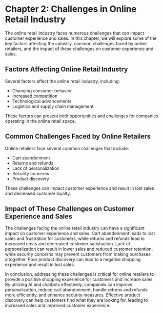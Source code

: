 Chapter 2: Challenges in Online Retail Industry
===============================================

The online retail industry faces numerous challenges that can impact customer experience and sales. In this chapter, we will explore some of the key factors affecting the industry, common challenges faced by online retailers, and the impact of these challenges on customer experience and sales.

Factors Affecting Online Retail Industry
----------------------------------------

Several factors affect the online retail industry, including:

* Changing consumer behavior
* Increased competition
* Technological advancements
* Logistics and supply chain management

These factors can present both opportunities and challenges for companies operating in the online retail space.

Common Challenges Faced by Online Retailers
-------------------------------------------

Online retailers face several common challenges that include:

* Cart abandonment
* Returns and refunds
* Lack of personalization
* Security concerns
* Product discovery

These challenges can impact customer experience and result in lost sales and decreased customer loyalty.

Impact of These Challenges on Customer Experience and Sales
-----------------------------------------------------------

The challenges facing the online retail industry can have a significant impact on customer experience and sales. Cart abandonment leads to lost sales and frustration for customers, while returns and refunds lead to increased costs and decreased customer satisfaction. Lack of personalization can result in lower sales and reduced customer retention, while security concerns may prevent customers from making purchases altogether. Poor product discovery can lead to a negative shopping experience and result in lost sales.

In conclusion, addressing these challenges is critical for online retailers to provide a positive shopping experience for customers and increase sales. By utilizing AI and chatbots effectively, companies can improve personalization, reduce cart abandonment, handle returns and refunds more efficiently, and enhance security measures. Effective product discovery can help customers find what they are looking for, leading to increased sales and improved customer experience.
